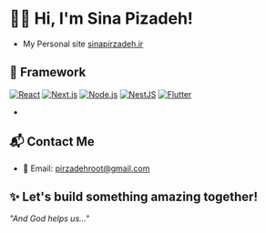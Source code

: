 # 👨‍💻 Hi, I'm Sina Pizadeh!

- My Personal site [sinapirzadeh.ir](https://sinapirzadeh.ir)  

## 🚀 Framework

[![React](https://img.shields.io/badge/React.js-61DAFB?style=for-the-badge&logo=react&logoColor=black)](https://reactjs.org/)
[![Next.js](https://img.shields.io/badge/Next.js-000000?style=for-the-badge&logo=next.js&logoColor=white)](https://nextjs.org/)
[![Node.js](https://img.shields.io/badge/Node.js-339933?style=for-the-badge&logo=node.js&logoColor=white)](https://nodejs.org/)
[![NestJS](https://img.shields.io/badge/NestJS-E0234E?style=for-the-badge&logo=nestjs&logoColor=white)](https://nestjs.com/)
[![Flutter](https://img.shields.io/badge/Flutter-02569B?style=for-the-badge&logo=flutter&logoColor=white)](https://flutter.dev/)

-

## 📬 Contact Me

- 📧 Email: [pirzadehroot@gmail.com](mailto:pirzadehroot@gmail.com)

## ✨ Let's build something amazing together!
_"And God helps us..."_
